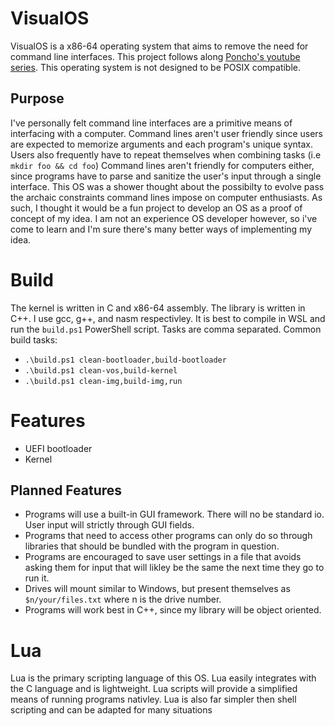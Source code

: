# VisualOS
VisualOS is a x86-64 operating system that aims to remove the need for command line interfaces. 
This project follows along [Poncho's youtube series](https://www.youtube.com/playlist?list=PLxN4E629pPnJxCQCLy7E0SQY_zuumOVyZ). 
This operating system is not designed to be POSIX compatible. 

## Purpose
I've personally felt command line interfaces are a primitive means of interfacing with a computer. 
Command lines aren't user friendly since users are expected to memorize arguments and each program's unique syntax. 
Users also frequently have to repeat themselves when combining tasks (i.e `mkdir foo && cd foo`) 
Command lines aren't friendly for computers either, since programs have to parse and sanitize the user's input through a single interface. 
This OS was a shower thought about the possibilty to evolve pass the archaic constraints command lines impose on computer enthusiasts. 
As such, I thought it would be a fun project to develop an OS as a proof of concept of my idea. 
I am not an experience OS developer however, so i've come to learn and I'm sure there's many better ways of implementing my idea. 

# Build
The kernel is written in C and x86-64 assembly. The library is written in C++. I use gcc, g++, and nasm respectivley. It is best to compile in WSL and run
the `build.ps1` PowerShell script. Tasks are comma separated. Common build tasks:
- `.\build.ps1 clean-bootloader,build-bootloader`
- `.\build.ps1 clean-vos,build-kernel`
- `.\build.ps1 clean-img,build-img,run`

# Features
- UEFI bootloader
- Kernel

## Planned Features
- Programs will use a built-in GUI framework. There will no be standard io. User input will strictly through GUI fields.
- Programs that need to access other programs can only do so through libraries that should be bundled with the program in question.
- Programs are encouraged to save user settings in a file that avoids asking them for input that will likley be the same the next time they go to run it.
- Drives will mount similar to Windows, but present themselves as `$n/your/files.txt` where n is the drive number.
- Programs will work best in C++, since my library will be object oriented.

# Lua
Lua is the primary scripting language of this OS. Lua easily integrates with the C language and is lightweight.
Lua scripts will provide a simplified means of running programs nativley.
Lua is also far simpler then shell scripting and can be adapted for many situations